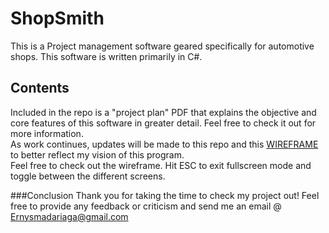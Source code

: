 # ShopSmith 
This is a Project management software geared specifically for automotive shops. This software is written primarily in C#.

## Contents
Included in the repo is a "project plan" PDF that explains the objective and core features of this software in greater detail. Feel free to check it out for more information.<br>
As work continues, updates will be made to this repo and this <a href="https://xd.adobe.com/view/c26f8275-adb5-4837-86db-443c1c63dcda-973c/?fullscreen">WIREFRAME</a> to better reflect my vision of this program.<br>
Feel free to check out the wireframe. Hit ESC to exit fullscreen mode and toggle between the different screens.<br>

###Conclusion
Thank you for taking the time to check my project out! Feel free to provide any feedback or criticism and send me an email @ Ernysmadariaga@gmail.com 
